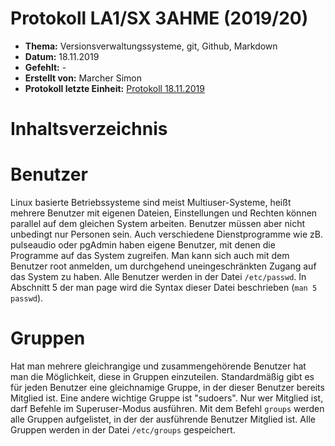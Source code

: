# Protokoll LA1/SX 3AHME (2019/20)

* **Thema:** Versionsverwaltungssysteme, git, Github, Markdown
* **Datum:** 18.11.2019
* **Gefehlt:** -
* **Erstellt von:** Marcher Simon
* **Protokoll letzte Einheit:** [Protokoll 18.11.2019](https://github.com/HTLMechatronics/m17-3ahme-la1-sx/blob/marsim17/protokolle/protokoll-1-marsim17-2019-18-11.md)

# Inhaltsverzeichnis

# Benutzer
Linux basierte Betriebssysteme sind meist Multiuser-Systeme, heißt mehrere Benutzer mit eigenen Dateien, Einstellungen und Rechten können parallel auf dem gleichen System arbeiten.
Benutzer müssen aber nicht unbedingt nur Personen sein. Auch verschiedene Dienstprogramme wie zB. pulseaudio oder pgAdmin haben eigene Benutzer, mit denen die Programme auf das System zugreifen. Man kann sich auch mit dem Benutzer root anmelden, um durchgehend uneingeschränkten Zugang auf das System zu haben.
Alle Benutzer werden in der Datei `/etc/passwd`. In Abschnitt 5 der man page wird die Syntax dieser Datei beschrieben (`man 5 passwd`).

# Gruppen
Hat man mehrere gleichrangige und zusammengehörende Benutzer hat man die Möglichkeit, diese in Gruppen einzuteilen. Standardmäßig gibt es für jeden Benutzer eine gleichnamige Gruppe, in der dieser Benutzer bereits Mitglied ist. Eine andere wichtige Gruppe ist "sudoers". Nur wer Mitglied ist, darf Befehle im Superuser-Modus ausführen.
Mit dem Befehl `groups` werden alle Gruppen aufgelistet, in der der ausführende Benutzer Mitglied ist. Alle Gruppen werden in der Datei `/etc/groups` gespeichert.
